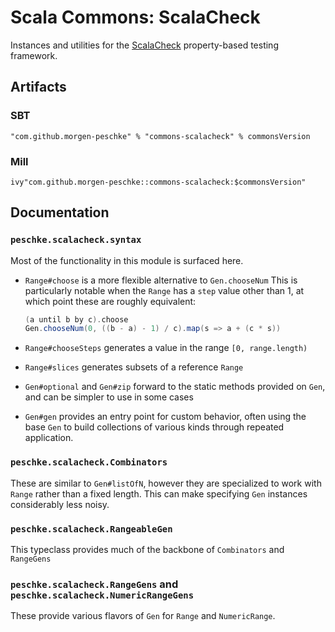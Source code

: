 # Scala Commons: ScalaCheck

Instances and utilities for the [ScalaCheck](https://scalacheck.org/) property-based testing
framework.

## Artifacts

### SBT
```
"com.github.morgen-peschke" % "commons-scalacheck" % commonsVersion
```

### Mill
```
ivy"com.github.morgen-peschke::commons-scalacheck:$commonsVersion"
```

## Documentation

### `peschke.scalacheck.syntax`

Most of the functionality in this module is surfaced here.

- `Range#choose` is a more flexible alternative to `Gen.chooseNum`
  This is particularly notable when the `Range` has a `step` value other than 1, at which point these are roughly
  equivalent:

  ```scala
  (a until b by c).choose
  Gen.chooseNum(0, ((b - a) - 1) / c).map(s => a + (c * s))
  ```
  
- `Range#chooseSteps` generates a value in the range `[0, range.length)`
- `Range#slices` generates subsets of a reference `Range`
- `Gen#optional` and `Gen#zip` forward to the static methods provided on `Gen`, and can be simpler to use in some cases
- `Gen#gen` provides an entry point for custom behavior, often using the base `Gen` to build collections of various 
  kinds through repeated application.

### `peschke.scalacheck.Combinators`

These are similar to `Gen#listOfN`, however they are specialized to work with `Range`
rather than a fixed length. This can make specifying `Gen` instances considerably less
noisy.

### `peschke.scalacheck.RangeableGen`

This typeclass provides much of the backbone of `Combinators` and `RangeGens`

### `peschke.scalacheck.RangeGens` and `peschke.scalacheck.NumericRangeGens`

These provide various flavors of `Gen` for `Range` and `NumericRange`.